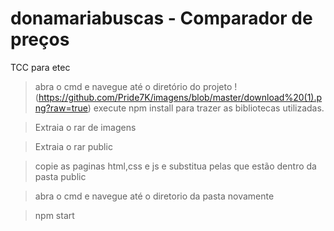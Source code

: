 # donamariabuscas - Comparador de preços
TCC para etec

>abra o cmd e navegue até o diretório do projeto
!(https://github.com/Pride7K/imagens/blob/master/download%20(1).png?raw=true)
>execute npm install para trazer as bibliotecas utilizadas.

>Extraia o rar de imagens

>Extraia o rar public

>copie as paginas html,css e js e substitua pelas que estão dentro da pasta public

>abra o cmd e navegue até o diretorio da pasta novamente

>npm start 
